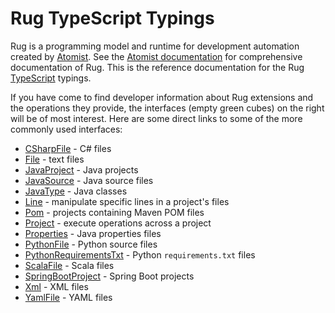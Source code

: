 # Rug TypeScript Typings

Rug is a programming model and runtime for development automation
created by [Atomist][www].  See the [Atomist documentation][doc] for
comprehensive documentation of Rug.  This is the reference
documentation for the Rug [TypeScript][ts] typings.

[www]: https://www.atomist.com/
[doc]: http://docs.atomist.com/
[ts]: https://www.typescriptlang.org/

If you have come to find developer information about Rug extensions
and the operations they provide, the interfaces (empty green cubes) on
the right will be of most interest.  Here are some direct links to
some of the more commonly used interfaces:

-   [CSharpFile](interfaces/csharpfile.html) - C# files
-   [File](interfaces/file.html) - text files
-   [JavaProject](interfaces/javaproject.html) - Java projects
-   [JavaSource](interfaces/javasource.html) - Java source files
-   [JavaType](interfaces/javatype.html) - Java classes
-   [Line](interfaces/line.html) - manipulate specific lines in a project's files
-   [Pom](interfaces/pom.html) - projects containing Maven POM files
-   [Project](interfaces/project.html) - execute operations across a project
-   [Properties](interfaces/properties.html) - Java properties files
-   [PythonFile](interfaces/pythonfile.html) - Python source files
-   [PythonRequirementsTxt](interfaces/pythonrequirementstxt.html) - Python `requirements.txt` files
-   [ScalaFile](interfaces/scalafile.html) - Scala files
-   [SpringBootProject](interfaces/springbootproject.html) - Spring Boot projects
-   [Xml](interfaces/xml.html) - XML files
-   [YamlFile](interfaces/yamlfile.html) - YAML files
